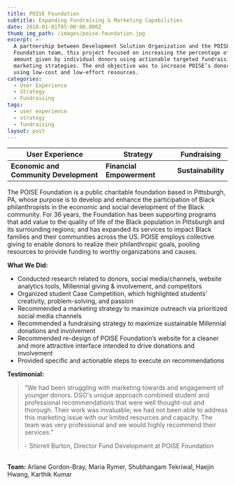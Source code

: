 ```yaml
---
title: POISE Foundation
subtitle: Expanding Fundraising & Marketing Capabilities
date: 2018-01-01T05:00:00.000Z
thumb_img_path: /images/poise-foundation.jpg
excerpt: >-
  A partnership between Development Solution Organization and the POISE
  Foundation team, this project focused on increasing the percentage of and
  amount given by individual donors using actionable targeted fundraising and
  marketing strategies. The end objective was to increase POISE’s donor reach
  using low-cost and low-effort resources.
categories:
  - User Experience
  - Strategy
  - Fundraising
tags:
  - user experience
  - strategy
  - fundraising
layout: post
---
```



| **User Experience**                    | **Strategy**              | **Fundraising**    |
| -------------------------------------- | ------------------------- | ------------------ |
| **Economic and Community Development** | **Financial Empowerment** | **Sustainability** |



The POISE Foundation is a public charitable foundation based in Pittsburgh, PA, whose purpose is to develop and enhance the participation of Black philanthropists in the economic and social development of the Black community. For 36 years, the Foundation has been supporting programs that add value to the quality of life of the Black population in Pittsburgh and its surrounding regions; and has expanded its services to impact Black families and their communities across the US. POISE employs collective giving to enable donors to realize their philanthropic goals, pooling resources to provide funding to worthy organizations and causes.

**What We Did:**

* Conducted research related to donors, social media/channels, website analytics tools, Millennial giving & involvement, and competitors
* Organized student Case Competition, which highlighted students’ creativity, problem-solving, and passion
* Recommended a marketing strategy to maximize outreach via prioritized social media channels
* Recommended a fundraising strategy to maximize sustainable Millennial donations and involvement
* Recommended re-design of POISE Foundation’s website for a cleaner and more attractive interface intended to drive donations and involvement
* Provided specific and actionable steps to execute on recommendations

**Testimonial:**

> “We had been struggling with marketing towards and engagement of younger donors. DSO's unique approach combined student and professional recommendations that were well thought-out and thorough. Their work was invaluable; we had not been able to address this marketing issue with our limited resources and capacity. The team was very professional and we would highly recommend their services.”
>
> \- Shirrell Burton, Director Fund Development at POISE Foundation

\
**Team:** Arlane Gordon-Bray, Maria Rymer, Shubhangam Tekriwal, Haejin Hwang, Karthik Kumar
